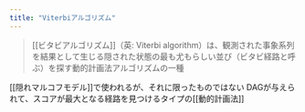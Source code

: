 ```yaml
---
title: "Viterbiアルゴリズム"
---
```


> [[ビタビアルゴリズム]]（英: Viterbi algorithm）は、観測された事象系列を結果として生じる隠された状態の最も尤もらしい並び（ビタビ経路と呼ぶ）を探す動的計画法アルゴリズムの一種

[[隠れマルコフモデル]]で使われるが、それに限ったものではない
DAGが与えられて、スコアが最大となる経路を見つけるタイプの[[動的計画法]]
